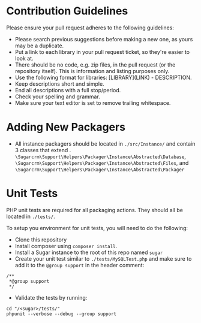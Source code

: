 # Contribution Guidelines
Please ensure your pull request adheres to the following guidelines:

* Please search previous suggestions before making a new one, as yours may be a duplicate.
* Put a link to each library in your pull request ticket, so they're easier to look at.
* There should be no code, e.g. zip files, in the pull request (or the repository itself). This is information and listing purposes only. 
* Use the following format for libraries: \[LIBRARY\]\(LINK\) - DESCRIPTION.
* Keep descriptions short and simple. 
* End all descriptions with a full stop/period.
* Check your spelling and grammar.
* Make sure your text editor is set to remove trailing whitespace.

# Adding New Packagers
* All instance packagers should be located in `./src/Instance/` and contain 3 classes that extend . `\Sugarcrm\Support\Helpers\Packager\Instance\Abstracted\Database`, `\Sugarcrm\Support\Helpers\Packager\Instance\Abstracted\Files`, and `\Sugarcrm\Support\Helpers\Packager\Instance\Abstracted\Packager`


# Unit Tests
PHP unit tests are required for all packaging actions. They should all be located in `./tests/`.

To setup you environment for unit tests, you will need to do the following:

* Clone this repository
* Install composer using `composer install`.
* Install a Sugar instance to the root of this repo named `sugar`
* Create your unit test similar to `./tests/MySQLTest.php` and make sure to add it to the `@group support` in the header comment:
```
/**
 *@group support
 */
```

* Validate the tests by running:

```
cd "/<sugar>/tests/"
phpunit --verbose --debug --group support
```